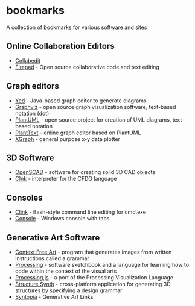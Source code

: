 # bookmarks
A collection of bookmarks for various software and sites

## Online Collaboration Editors

* [Collabedit](http://collabedit.com)
* [Firepad](https://demo.firepad.io) - Open source collaborative code and text editing

## Graph editors

* [Yed](https://www.yworks.com/products/yed) - Java-based graph editor to generate diagrams
* [Graphviz](http://www.graphviz.org/) - open source graph visualization software, text-based notation (dot)
* [PlantUML](http://plantuml.com/) - open source project for creation of UML diagrams, text-based notation
* [PlantText](https://www.planttext.com/) - online graph editor based on PlantUML
* [XGraph](http://www.xgraph.org/) - general purpose x-y data plotter

## 3D Software

* [OpenSCAD](http://www.openscad.org/) - software for creating solid 3D CAD objects
* [CInk](http://cink.applegrew.com/) - interpreter for the CFDG language

## Consoles

* [Clink](https://mridgers.github.io/clink/) - Bash-style command line editing for cmd.exe
* [Console](https://github.com/cbucher/console) - Windows console with tabs

## Generative Art Software

* [Context Free Art](https://www.contextfreeart.org/) -  program that generates images from written instructions called a grammar
* [Processing](https://processing.org/) - software sketchbook and a language for learning how to code within the context of the visual arts
* [Processing.js](http://processingjs.org/) - a port of the Processing Visualization Language 
* [Structure Synth](http://structuresynth.sourceforge.net/) - cross-platform application for generating 3D structures by specifying a design grammar
* [Syntopia](http://blog.hvidtfeldts.net/index.php/generative-art-links/) - Generative Art Links
